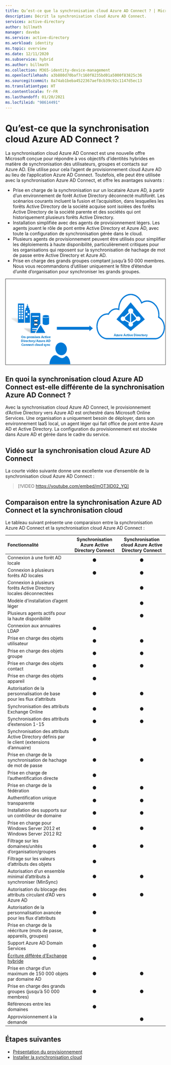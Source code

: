 ```yaml
---
title: Qu’est-ce que la synchronisation cloud Azure AD Connect ? | Microsoft Docs
description: Décrit la synchronisation cloud Azure AD Connect.
services: active-directory
author: billmath
manager: daveba
ms.service: active-directory
ms.workload: identity
ms.topic: overview
ms.date: 12/11/2020
ms.subservice: hybrid
ms.author: billmath
ms.collection: M365-identity-device-management
ms.openlocfilehash: a3b880d70baf7c160f8235bd01a5000f83825c36
ms.sourcegitcommit: 8a74ab1beba4522367aef8cb39c92c1147d5ec13
ms.translationtype: HT
ms.contentlocale: fr-FR
ms.lasthandoff: 01/20/2021
ms.locfileid: "98614491"
---
```

# <a name="what-is-azure-ad-connect-cloud-sync"></a>Qu’est-ce que la synchronisation cloud Azure AD Connect ?
La synchronisation cloud Azure AD Connect est une nouvelle offre Microsoft conçue pour répondre à vos objectifs d’identités hybrides en matière de synchronisation des utilisateurs, groupes et contacts sur Azure AD.  Elle utilise pour cela l’agent de provisionnement cloud Azure AD au lieu de l’application Azure AD Connect.  Toutefois, elle peut être utilisée avec la synchronisation Azure AD Connect, et offre les avantages suivants :
    
- Prise en charge de la synchronisation sur un locataire Azure AD, à partir d’un environnement de forêt Active Directory déconnecté multiforêt. Les scénarios courants incluent la fusion et l’acquisition, dans lesquelles les forêts Active Directory de la société acquise sont isolées des forêts Active Directory de la société parente et des sociétés qui ont historiquement plusieurs forêts Active Directory.
- Installation simplifiée avec des agents de provisionnement légers. Les agents jouent le rôle de pont entre Active Directory et Azure AD, avec toute la configuration de synchronisation gérée dans le cloud. 
- Plusieurs agents de provisionnement peuvent être utilisés pour simplifier les déploiements à haute disponibilité, particulièrement critiques pour les organisations qui reposent sur la synchronisation de hachage de mot de passe entre Active Directory et Azure AD.
- Prise en charge des grands groupes comptant jusqu’à 50 000 membres. Nous vous recommandons d’utiliser uniquement le filtre d’étendue d’unité d’organisation pour synchroniser les grands groupes.


![Qu’est-ce qu’Azure AD Connect ?](media/what-is-cloud-sync/architecture-1.png)

## <a name="how-is-azure-ad-connect-cloud-sync-different-from-azure-ad-connect-sync"></a>En quoi la synchronisation cloud Azure AD Connect est-elle différente de la synchronisation Azure AD Connect ?
Avec la synchronisation cloud Azure AD Connect, le provisionnement d’Active Directory vers Azure AD est orchestré dans Microsoft Online Services. Une organisation a uniquement besoin de déployer, dans son environnement IaaS local, un agent léger qui fait office de pont entre Azure AD et Active Directory. La configuration du provisionnement est stockée dans Azure AD et gérée dans le cadre du service.

## <a name="azure-ad-connect-cloud-sync-video"></a>Vidéo sur la synchronisation cloud Azure AD Connect
La courte vidéo suivante donne une excellente vue d’ensemble de la synchronisation cloud Azure AD Connect :

> [!VIDEO https://youtube.com/embed/mOT3ID02_YQ]


## <a name="comparison-between-azure-ad-connect-and-cloud-sync"></a>Comparaison entre la synchronisation Azure AD Connect et la synchronisation cloud

Le tableau suivant présente une comparaison entre la synchronisation Azure AD Connect et la synchronisation cloud Azure AD Connect :

| Fonctionnalité | Synchronisation Azure Active Directory Connect| Synchronisation cloud Azure Active Directory Connect |
|:--- |:---:|:---:|
|Connexion à une forêt AD locale|● |● |
| Connexion à plusieurs forêts AD locales |● |● |
| Connexion à plusieurs forêts Active Directory locales déconnectées | |● |
| Modèle d’installation d’agent léger | |● |
| Plusieurs agents actifs pour la haute disponibilité | |● |
| Connexion aux annuaires LDAP|●| | 
| Prise en charge des objets utilisateur |● |● |
| Prise en charge des objets groupe |● |● |
| Prise en charge des objets contact |● |● |
| Prise en charge des objets appareil |● | |
| Autorisation de la personnalisation de base pour les flux d’attributs |● |● |
| Synchronisation des attributs Exchange Online |● |● |
| Synchronisation des attributs d’extension 1-15 |● |● |
| Synchronisation des attributs Active Directory définis par le client (extensions d’annuaire) |● | |
| Prise en charge de la synchronisation de hachage de mot de passe |●|●|
| Prise en charge de l’authentification directe |●||
| Prise en charge de la fédération |●|●|
| Authentification unique transparente|● |●|
| Installation des supports sur un contrôleur de domaine |● |● |
| Prise en charge pour Windows Server 2012 et Windows Server 2012 R2 |● |● |
| Filtrage sur les domaines/unités d’organisation/groupes |● |● |
| Filtrage sur les valeurs d’attributs des objets |● | |
| Autorisation d’un ensemble minimal d’attributs à synchroniser (MinSync) |● |● |
| Autorisation du blocage des attributs circulant d’AD vers Azure AD |● |● |
| Autorisation de la personnalisation avancée pour les flux d’attributs |● | |
| Prise en charge de la réécriture (mots de passe, appareils, groupes) |● | |
| Support Azure AD Domain Services|● | |
| [Écriture différée d’Exchange hybride](../hybrid/reference-connect-sync-attributes-synchronized.md#exchange-hybrid-writeback) |● | |
| Prise en charge d’un maximum de 150 000 objets par domaine AD |● |● |
| Prise en charge des grands groupes (jusqu’à 50 000 membres) |● |● |
| Références entre les domaines|● | |
| Approvisionnement à la demande| |● |

## <a name="next-steps"></a>Étapes suivantes 

- [Présentation du provisionnement](what-is-provisioning.md)
- [Installer la synchronisation cloud](how-to-install.md)
